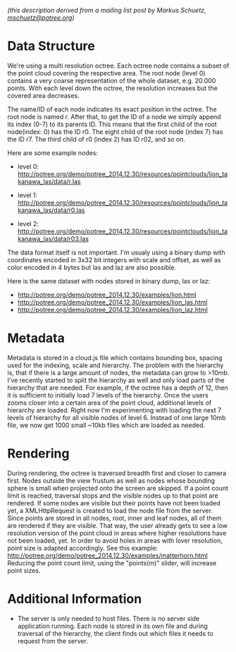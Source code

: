 *(this description derived from a mailing list post by Markus Schuetz, mschuetz@potree.org)*

# Data Structure

We're using a multi resolution octree. Each octree node
contains a subset of the point cloud covering the respective area.
The root node (level 0) contains a very coarse representation of the whole
dataset, e.g. 20.000 points. With each level down the octree,
the resolution increases but the covered area decreases.

The name/ID of each node indicates its exact position in the octree.
The root node is named r.
After that, to get the ID of a node we simply append its index (0-7)
to its parents ID.
This means that the first child of the root node(index: 0) has the ID
r0. The eight child of the root node (index 7) has the ID r7.
The third child of r0 (index 2) has ID r02, and so on.

Here are some example nodes:

- level 0: http://potree.org/demo/potree_2014.12.30/resources/pointclouds/lion_takanawa_las/data/r.las

- level 1: http://potree.org/demo/potree_2014.12.30/resources/pointclouds/lion_takanawa_las/data/r0.las

- level 2: http://potree.org/demo/potree_2014.12.30/resources/pointclouds/lion_takanawa_las/data/r03.las

The data format itself is not important. I'm usualy using a binary dump with
coordinates encoded in 3x32 bit integers with scale and offset, as well as color encoded in 4 bytes but
las and laz are also possible.

Here is the same dataset with nodes stored in binary dump, las or laz:

- http://potree.org/demo/potree_2014.12.30/examples/lion.html
- http://potree.org/demo/potree_2014.12.30/examples/lion_las.html
- http://potree.org/demo/potree_2014.12.30/examples/lion_laz.html


# Metadata

Metadata is stored in a cloud.js file which contains bounding box, spacing used for the indexing, scale
and hierarchy. The problem with the hierarchy is, that if there is a large amount of nodes, the metadata
can grow to >10mb.
I've recently started to split the hierarchy as well and only load parts of the hierarchy that are needed.
For example, if the octree has a depth of 12, then it is sufficient to initially load 7 levels of
the hierarchy. Once the users zooms closer into a certain area of the point cloud, additional levels
of hierarchy are loaded. Right now I'm experimenting with loading the next 7 levels of
hierarchy for all visible nodes of level 6.
Instead of one large 10mb file, we now get 1000 small ~10kb files which are loaded as needed.


# Rendering

During rendering, the octree is traversed breadth first and closer to camera first.
Nodes outside the view frustum as well as nodes whose bounding sphere is small when projected onto the
screen are skipped. If a point count limit is reached, traversal stops and the visible nodes up
to that point are rendered. If some nodes are visible but their points have not been loaded yet,
a XMLHttpRequest is created to load the node file from the server.
Since points are stored in all nodes, root, inner and leaf nodes, all of them are rendered if they
are visible. That way, the user already gets to see a low resolution version of the point cloud in
areas where higher resolutions have not been loaded, yet. In order to avoid holes in areas with lover
resolution, point size is adapted accordingly.
See this example: http://potree.org/demo/potree_2014.12.30/examples/matterhorn.html
Reducing the point count limit, using the "points(m)" slider, will increase point sizes.


# Additional Information

- The server is only needed to host files. There is no server side application running.
Each node is stored in its own file and during traversal of the hierarchy,
the client finds out which files it needs to request from the server.
